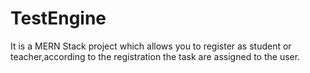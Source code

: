 # TestEngine
It is a MERN Stack project which allows you to register as student or teacher,according to the registration the task are assigned to the user.
